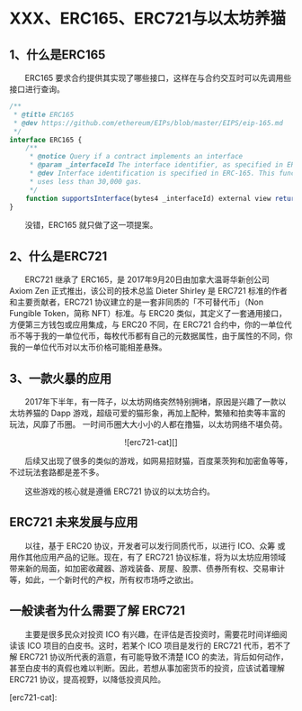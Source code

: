# XXX、ERC165、ERC721与以太坊养猫

## 1、什么是ERC165
&nbsp;&nbsp;&nbsp;&nbsp;&nbsp;&nbsp;&nbsp;ERC165 要求合约提供其实现了哪些接口，这样在与合约交互时可以先调用些接口进行查询。

```js
/**
 * @title ERC165
 * @dev https://github.com/ethereum/EIPs/blob/master/EIPS/eip-165.md
 */
interface ERC165 {
    /**
     * @notice Query if a contract implements an interface
     * @param _interfaceId The interface identifier, as specified in ERC-165
     * @dev Interface identification is specified in ERC-165. This function
     * uses less than 30,000 gas.
     */
    function supportsInterface(bytes4 _interfaceId) external view returns (bool);
}
```

&nbsp;&nbsp;&nbsp;&nbsp;&nbsp;&nbsp;&nbsp;没错，ERC165 就只做了这一项提案。

## 2、什么是ERC721
&nbsp;&nbsp;&nbsp;&nbsp;&nbsp;&nbsp;&nbsp;ERC721 继承了 ERC165，是 2017年9月20日由加拿大温哥华新创公司 Axiom Zen 正式推出，该公司的技术总监 Dieter Shirley 是 ERC721 标准的作者和主要贡献者，ERC721 协议建立的是一套非同质的「不可替代币」（Non Fungible Token，简称 NFT）标准。与 ERC20 类似，其定义了一套通用接口，方便第三方钱包或应用集成，与 ERC20 不同，在 ERC721 合约中，你的一单位代币不等于我的一单位代币，每枚代币都有自己的元数据属性，由于属性的不同，你我的一单位代币对以太币价格可能相差悬殊。

## 3、一款火暴的应用
&nbsp;&nbsp;&nbsp;&nbsp;&nbsp;&nbsp;&nbsp;2017年下半年，有一阵子，以太坊网络突然特别拥堵，原因是兴趣了一款以太坊养猫的 Dapp 游戏，超级可爱的猫形象，再加上配种，繁殖和拍卖等丰富的玩法，风靡了币圈。 一时间币圈大大小小的人都在撸猫，以太坊网络不堪负荷。

<center>![erc721-cat][]</center>

&nbsp;&nbsp;&nbsp;&nbsp;&nbsp;&nbsp;&nbsp;后续又出现了很多的类似的游戏，如网易招财猫，百度莱茨狗和加密鱼等等，不过玩法套路都是差不多。

&nbsp;&nbsp;&nbsp;&nbsp;&nbsp;&nbsp;&nbsp;这些游戏的核心就是遵循 ERC721 协议的以太坊合约。

## ERC721	未来发展与应用
&nbsp;&nbsp;&nbsp;&nbsp;&nbsp;&nbsp;&nbsp;以往，基于 ERC20 协议，开发者可以发行同质代币，以进行 ICO、众筹 或用作其他应用产品的记账。现在，有了 ERC721 协议标准，将为以太坊应用领域带来新的局面，如加密收藏器、游戏装备、房屋、股票、债券所有权、交易审计等，如此，一个新时代的产权，所有权市场呼之欲出。


## 一般读者为什么需要了解 ERC721
&nbsp;&nbsp;&nbsp;&nbsp;&nbsp;&nbsp;&nbsp;主要是很多民众对投资 ICO 有兴趣，在评估是否投资时，需要花时间详细阅读该 ICO 项目的白皮书。这时，若某个 ICO 项目是发行的 ERC721 代币，若不了解 ERC721 协议所代表的涵意，有可能导致不清楚 ICO 的卖法，背后如何动作，甚至白皮书的真假也难以判断。因此，若想从事加密货币的投资，应该试着理解 ERC721 协议，提高视野，以降低投资风险。


[erc721-cat]:





















